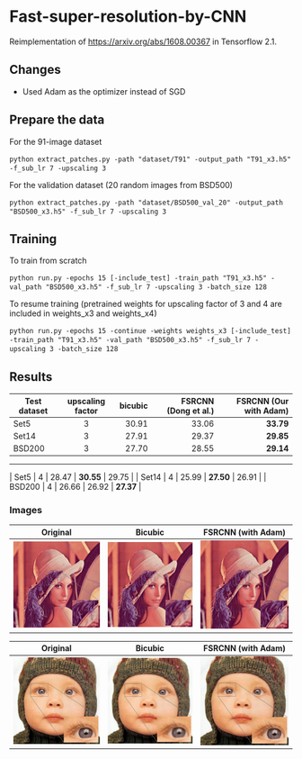 # Fast-super-resolution-by-CNN

Reimplementation of https://arxiv.org/abs/1608.00367 in Tensorflow 2.1. 

## Changes
  * Used Adam as the optimizer instead of SGD

## Prepare the data
For the 91-image dataset
```
python extract_patches.py -path "dataset/T91" -output_path "T91_x3.h5" -f_sub_lr 7 -upscaling 3
```

For the validation dataset (20 random images from BSD500)
```
python extract_patches.py -path "dataset/BSD500_val_20" -output_path "BSD500_x3.h5" -f_sub_lr 7 -upscaling 3
```


## Training
To train from scratch 
```
python run.py -epochs 15 [-include_test] -train_path "T91_x3.h5" -val_path "BSD500_x3.h5" -f_sub_lr 7 -upscaling 3 -batch_size 128
```
To resume training (pretrained weights for upscaling factor of 3 and 4 are included in weights_x3 and weights_x4)
```
python run.py -epochs 15 -continue -weights weights_x3 [-include_test] -train_path "T91_x3.h5" -val_path "BSD500_x3.h5" -f_sub_lr 7 -upscaling 3 -batch_size 128 
```




## Results

| Test dataset        | upscaling factor | bicubic | FSRCNN (Dong et al.)  | FSRCNN (Our with Adam)  |
| ------------- |:-------------:|-------------:|-------------:| -----:|
| Set5      | 3 | 30.91 | 33.06 | **33.79** |
| Set14     | 3 | 27.91 | 29.37 | **29.85** |
| BSD200    | 3 | 27.70 | 28.55 | **29.14** |
---
| Set5      | 4 | 28.47 | **30.55** | 29.75 |
| Set14     | 4 | 25.99 | **27.50** | 26.91 |
| BSD200    | 4 | 26.66 | 26.92 | **27.37** |

### Images
Original                   | Bicubic                   | FSRCNN (with Adam)
:-------------------------:|:-------------------------:|:-------------------------:
![](results/hr_result_lenna.png)   |  ![](results/bicubic_result_lenna.png) | ![](results/pred_result_lenna.png)

Original                   | Bicubic                   | FSRCNN (with Adam)
:-------------------------:|:-------------------------:|:-------------------------:
![](results/hr_result_baby.png)   |  ![](results/bicubic_result_baby.png) | ![](results/pred_result_baby.png)

